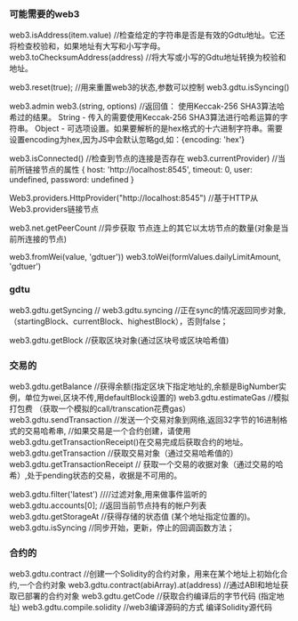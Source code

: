 ### 可能需要的web3

web3.isAddress(item.value)      //检查给定的字符串是否是有效的Gdtu地址。它还将检查校验和，如果地址有大写和小写字母。
web3.toChecksumAddress(address) //将大写或小写的Gdtu地址转换为校验和地址。

web3.reset(true);               //用来重置web3的状态,参数可以控制 web3.gdtu.isSyncing()

web3.admin
web3.(string, options)          //返回值： 使用Keccak-256 SHA3算法哈希过的结果。
    String - 传入的需要使用Keccak-256 SHA3算法进行哈希运算的字符串。
    Object - 可选项设置。如果要解析的是hex格式的十六进制字符串。需要设置encoding为hex,因为JS中会默认忽略gd,如：{encoding: 'hex'}


web3.isConnected()                  //检查到节点的连接是否存在
web3.currentProvider)               //当前所链接节点的属性
    {
    host: 'http://localhost:8545',
    timeout: 0,
    user: undefined,
    password: undefined 
    }


Web3.providers.HttpProvider("http://localhost:8545")        //基于HTTP从Web3.providers链接节点

web3.net.getPeerCount           //异步获取  节点连上的其它以太坊节点的数量(对象是当前所连接的节点)

web3.fromWei(value, 'gdtuer'))
web3.toWei(formValues.dailyLimitAmount, 'gdtuer')


### gdtu

web3.gdtu.getSyncing     // web3.gdtu.syncing //正在sync的情况返回同步对象,（startingBlock、currentBlock、highestBlock），否则false；

web3.gdtu.getBlock       //获取区块对象(通过区块号或区块哈希值)

### 交易的

web3.gdtu.getBalance     //获得余额(指定区块下指定地址的,余额是BigNumber实例，单位为wei,区块不传,用defaultBlock设置的)
web3.gdtu.estimateGas    //模拟打包费 （获取一个模拟的call/transcation花费gas）
web3.gdtu.sendTransaction    //发送一个交易对象到网络,返回32字节的16进制格式的交易哈希串,
                            //如果交易是一个合约创建，请使用web3.gdtu.getTransactionReceipt()在交易完成后获取合约的地址。
web3.gdtu.getTransaction         //获取交易对象（通过交易哈希值的）
web3.gdtu.getTransactionReceipt // 获取一个交易的收据对象（通过交易的哈希）,处于pending状态的交易，收据是不可用的。

web3.gdtu.filter('latest')       ////过滤对象,用来做事件监听的
web3.gdtu.accounts[0];           //返回当前节点持有的帐户列表
web3.gdtu.getStorageAt           //获得存储的状态值	(某个地址指定位置的)。
web3.gdtu.isSyncing              //同步开始，更新，停止的回调函数方法；


### 合约的

web3.gdtu.contract                       //创建一个Solidity的合约对象，用来在某个地址上初始化合约,一个合约对象
web3.gdtu.contract(abiArray).at(address) //通过ABI和地址获取已部署的合约对象
web3.gdtu.getCode                        //获取合约编译后的字节代码 (指定地址)
web3.gdtu.compile.solidity       //web3编译源码的方式  编译Solidity源代码





